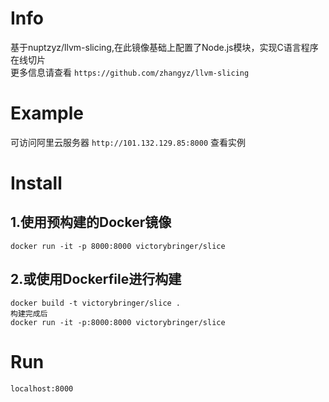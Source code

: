 # Info
 基于nuptzyz/llvm-slicing,在此镜像基础上配置了Node.js模块，实现C语言程序在线切片<br>
 更多信息请查看 `https://github.com/zhangyz/llvm-slicing`<br>
# Example
 可访问阿里云服务器 `http://101.132.129.85:8000` 查看实例
# Install 
## 1.使用预构建的Docker镜像<br>
 `docker run -it -p 8000:8000 victorybringer/slice`<br>
## 2.或使用Dockerfile进行构建<br>
 `docker build -t victorybringer/slice .`<br>
 `构建完成后`<br>
 `docker run -it -p:8000:8000 victorybringer/slice`<br>
# Run
 `localhost:8000`<br>


